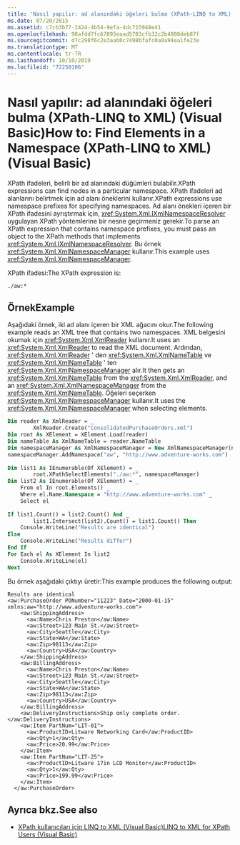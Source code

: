 ```yaml
---
title: 'Nasıl yapılır: ad alanındaki öğeleri bulma (XPath-LINQ to XML) (Visual Basic)'
ms.date: 07/20/2015
ms.assetid: c7cb3b77-3424-4b54-9efa-4dc715948e41
ms.openlocfilehash: 98afdd7fc67895eaad5703cfb32c2b4000deb87f
ms.sourcegitcommit: d7c298f6c2e3aab0c7498bfafc0a0a94ea1fe23e
ms.translationtype: MT
ms.contentlocale: tr-TR
ms.lasthandoff: 10/10/2019
ms.locfileid: "72250106"
---
```

# <a name="how-to-find-elements-in-a-namespace-xpath-linq-to-xml-visual-basic"></a><span data-ttu-id="8d9cc-102">Nasıl yapılır: ad alanındaki öğeleri bulma (XPath-LINQ to XML) (Visual Basic)</span><span class="sxs-lookup"><span data-stu-id="8d9cc-102">How to: Find Elements in a Namespace (XPath-LINQ to XML) (Visual Basic)</span></span>
<span data-ttu-id="8d9cc-103">XPath ifadeleri, belirli bir ad alanındaki düğümleri bulabilir.</span><span class="sxs-lookup"><span data-stu-id="8d9cc-103">XPath expressions can find nodes in a particular namespace.</span></span> <span data-ttu-id="8d9cc-104">XPath ifadeleri ad alanlarını belirtmek için ad alanı öneklerini kullanır.</span><span class="sxs-lookup"><span data-stu-id="8d9cc-104">XPath expressions use namespace prefixes for specifying namespaces.</span></span> <span data-ttu-id="8d9cc-105">Ad alanı önekleri içeren bir XPath ifadesini ayrıştırmak için, <xref:System.Xml.IXmlNamespaceResolver> uygulayan XPath yöntemlerine bir nesne geçirmeniz gerekir.</span><span class="sxs-lookup"><span data-stu-id="8d9cc-105">To parse an XPath expression that contains namespace prefixes, you must pass an object to the XPath methods that implements <xref:System.Xml.IXmlNamespaceResolver>.</span></span> <span data-ttu-id="8d9cc-106">Bu örnek <xref:System.Xml.XmlNamespaceManager> kullanır.</span><span class="sxs-lookup"><span data-stu-id="8d9cc-106">This example uses <xref:System.Xml.XmlNamespaceManager>.</span></span>  
  
 <span data-ttu-id="8d9cc-107">XPath ifadesi:</span><span class="sxs-lookup"><span data-stu-id="8d9cc-107">The XPath expression is:</span></span>  
  
 `./aw:*`  
  
## <a name="example"></a><span data-ttu-id="8d9cc-108">Örnek</span><span class="sxs-lookup"><span data-stu-id="8d9cc-108">Example</span></span>  
 <span data-ttu-id="8d9cc-109">Aşağıdaki örnek, iki ad alanı içeren bir XML ağacını okur.</span><span class="sxs-lookup"><span data-stu-id="8d9cc-109">The following example reads an XML tree that contains two namespaces.</span></span> <span data-ttu-id="8d9cc-110">XML belgesini okumak için <xref:System.Xml.XmlReader> kullanır.</span><span class="sxs-lookup"><span data-stu-id="8d9cc-110">It uses an <xref:System.Xml.XmlReader> to read the XML document.</span></span> <span data-ttu-id="8d9cc-111">Ardından, <xref:System.Xml.XmlReader> ' den <xref:System.Xml.XmlNameTable> ve <xref:System.Xml.XmlNameTable> ' ten <xref:System.Xml.XmlNamespaceManager> alır.</span><span class="sxs-lookup"><span data-stu-id="8d9cc-111">It then gets an <xref:System.Xml.XmlNameTable> from the <xref:System.Xml.XmlReader>, and an <xref:System.Xml.XmlNamespaceManager> from the <xref:System.Xml.XmlNameTable>.</span></span> <span data-ttu-id="8d9cc-112">Öğeleri seçerken <xref:System.Xml.XmlNamespaceManager> kullanır.</span><span class="sxs-lookup"><span data-stu-id="8d9cc-112">It uses the <xref:System.Xml.XmlNamespaceManager> when selecting elements.</span></span>  
  
```vb  
Dim reader As XmlReader = _  
        XmlReader.Create("ConsolidatedPurchaseOrders.xml")  
Dim root As XElement = XElement.Load(reader)  
Dim nameTable As XmlNameTable = reader.NameTable  
Dim namespaceManager As XmlNamespaceManager = New XmlNamespaceManager(nameTable)  
namespaceManager.AddNamespace("aw", "http://www.adventure-works.com")  
  
Dim list1 As IEnumerable(Of XElement) = _  
        root.XPathSelectElements("./aw:*", namespaceManager)  
Dim list2 As IEnumerable(Of XElement) = _  
    From el In root.Elements() _  
    Where el.Name.Namespace = "http://www.adventure-works.com" _  
    Select el  
  
If list1.Count() = list2.Count() And _  
        list1.Intersect(list2).Count() = list1.Count() Then  
    Console.WriteLine("Results are identical")  
Else  
    Console.WriteLine("Results differ")  
End If  
For Each el As XElement In list2  
    Console.WriteLine(el)  
Next  
```  
  
 <span data-ttu-id="8d9cc-113">Bu örnek aşağıdaki çıktıyı üretir:</span><span class="sxs-lookup"><span data-stu-id="8d9cc-113">This example produces the following output:</span></span>  
  
```console
Results are identical  
<aw:PurchaseOrder PONumber="11223" Date="2000-01-15" xmlns:aw="http://www.adventure-works.com">  
    <aw:ShippingAddress>  
      <aw:Name>Chris Preston</aw:Name>  
      <aw:Street>123 Main St.</aw:Street>  
      <aw:City>Seattle</aw:City>  
      <aw:State>WA</aw:State>  
      <aw:Zip>98113</aw:Zip>  
      <aw:Country>USA</aw:Country>  
    </aw:ShippingAddress>  
    <aw:BillingAddress>  
      <aw:Name>Chris Preston</aw:Name>  
      <aw:Street>123 Main St.</aw:Street>  
      <aw:City>Seattle</aw:City>  
      <aw:State>WA</aw:State>  
      <aw:Zip>98113</aw:Zip>  
      <aw:Country>USA</aw:Country>  
    </aw:BillingAddress>  
    <aw:DeliveryInstructions>Ship only complete order.</aw:DeliveryInstructions>  
    <aw:Item PartNum="LIT-01">  
      <aw:ProductID>Litware Networking Card</aw:ProductID>  
      <aw:Qty>1</aw:Qty>  
      <aw:Price>20.99</aw:Price>  
    </aw:Item>  
    <aw:Item PartNum="LIT-25">  
      <aw:ProductID>Litware 17in LCD Monitor</aw:ProductID>  
      <aw:Qty>1</aw:Qty>  
      <aw:Price>199.99</aw:Price>  
    </aw:Item>  
  </aw:PurchaseOrder>  
```  
  
## <a name="see-also"></a><span data-ttu-id="8d9cc-114">Ayrıca bkz.</span><span class="sxs-lookup"><span data-stu-id="8d9cc-114">See also</span></span>

- [<span data-ttu-id="8d9cc-115">XPath kullanıcıları için LINQ to XML (Visual Basic)</span><span class="sxs-lookup"><span data-stu-id="8d9cc-115">LINQ to XML for XPath Users (Visual Basic)</span></span>](../../../../visual-basic/programming-guide/concepts/linq/linq-to-xml-for-xpath-users.md)
